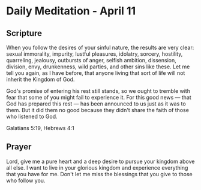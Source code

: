 # Daily Meditation - April 11

## Scripture

When you follow the desires of your sinful nature, the results are very clear:
sexual immorality, impurity, lustful pleasures,  idolatry, sorcery, hostility,
quarreling, jealousy, outbursts of anger, selfish ambition, dissension,
division,  envy, drunkenness, wild parties, and other sins like these. Let me
tell you again, as I have before, that anyone living that sort of life will not
inherit the Kingdom of God.

God's promise of entering his rest still stands, so we ought to tremble with
fear that some of you might fail to experience it.  For this good news — that God
has prepared this rest — has been announced to us just as it was to them. But it
did them no good because they didn't share the faith of those who listened to
God.

Galatians 5:19, Hebrews 4:1


## Prayer

Lord, give me a pure heart and a deep desire to pursue your kingdom above all
else.  I want to live in your glorious kingdom and experience everything that
you have for me.  Don't let me miss the blessings that you give to those 
who follow you.

